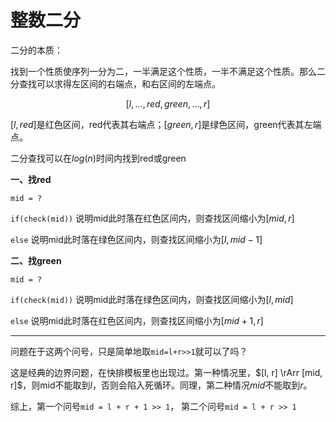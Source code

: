 # 整数二分

二分的本质：

找到一个性质使序列一分为二，一半满足这个性质，一半不满足这个性质。那么二分查找可以求得左区间的右端点，和右区间的左端点。

$$[l, ...,red, green, ..., r]$$

$[l, red]$是红色区间，red代表其右端点；$[green, r]$是绿色区间，green代表其左端点。

二分查找可以在$log(n)$时间内找到red或green

**一、找red**

`mid = ?`

`if(check(mid))`  说明mid此时落在红色区间内，则查找区间缩小为$[mid, r]$

`else` 说明mid此时落在绿色区间内，则查找区间缩小为$[l, mid-1]$

**二、找green**

`mid = ?`

`if(check(mid))` 说明mid此时落在绿色区间内，则查找区间缩小为$[l, mid]$

`else` 说明mid此时落在红色区间内，则查找区间缩小为$[mid + 1, r]$

---

问题在于这两个问号，只是简单地取`mid=l+r>>1`就可以了吗？

这是经典的边界问题，在快排模板里也出现过。第一种情况里，$[l, r] \rArr [mid, r]$，则mid不能取到$l$，否则会陷入死循环。同理，第二种情况$mid$不能取到$r$。

综上，第一个问号`mid = l + r + 1 >> 1`， 第二个问号`mid = l + r >> 1`